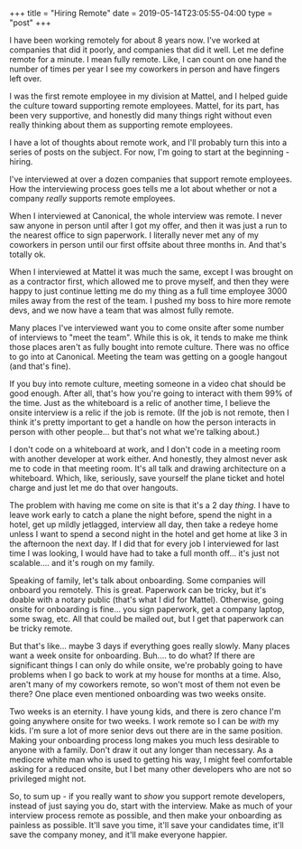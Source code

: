+++
title = "Hiring Remote"
date = 2019-05-14T23:05:55-04:00
type = "post"
+++

I have been working remotely for about 8 years now. I've worked at companies
that did it poorly, and companies that did it well. Let me define remote for a
minute. I mean fully remote. Like, I can count on one hand the number of times per
year I see my coworkers in person and have fingers left over.

I was the first remote employee in my division at Mattel, and I helped guide the
culture toward supporting remote employees. Mattel, for its part, has been very
supportive, and honestly did many things right without even really thinking about
them as supporting remote employees.

I have a lot of thoughts about remote work, and I'll probably turn this into a
series of posts on the subject.  For now, I'm going to start at the beginning -
hiring.

I've interviewed at over a dozen companies that support remote employees. How
the interviewing process goes tells me a lot about whether or not a company
*really* supports remote employees.
 
When I interviewed at Canonical, the whole interview was remote. I never saw
anyone in person until after I got my offer, and then it was just a run to the
nearest office to sign paperwork. I literally never met any of my coworkers in
person until our first offsite about three months in. And that's totally ok. 

When I interviewed at Mattel it was much the same, except I was brought on as a
contractor first, which allowed me to prove myself, and then they were happy to
just continue letting me do my thing as a full time employee 3000 miles away
from the rest of the team. I pushed my boss to hire more remote devs, and we now
have a team that was almost fully remote.

Many places I've interviewed want you to come onsite after some number of
interviews to "meet the team". While this is ok, it tends to make me think those
places aren't as fully bought into remote culture. There was no office to go
into at Canonical. Meeting the team was getting on a google hangout (and that's
fine).

If you buy into remote culture, meeting someone in a video chat should be good
enough. After all, that's how you're going to interact with them 99% of the
time. Just as the whiteboard is a relic of another time, I believe the onsite
interview is a relic if the job is remote. (If the job is not remote, then I
think it's pretty important to get a handle on how the person interacts in
person with other people... but that's not what we're talking about.) 

I don't code on a whiteboard at work, and I don't code in a meeting room with
another developer at work either. And honestly, they almost never ask me to code
in that meeting room. It's all talk and drawing architecture on a whiteboard.
Which, like, seriously, save yourself the plane ticket and hotel charge and just
let me do that over hangouts.

The problem with having me come on site is that it's a 2 day *thing*. I have to
leave work early to catch a plane the night before, spend the night in a hotel,
get up mildly jetlagged, interview all day, then take a redeye home unless I
want to spend a second night in the hotel and get home at like 3 in the
afternoon the next day.  If I did that for every job I interviewed for last time
I was looking, I would have had to take a full month off... it's just not
scalable.... and it's rough on my family.

Speaking of family, let's talk about onboarding. Some companies will onboard you
remotely. This is great. Paperwork can be tricky, but it's doable with a notary public
(that's what I did for Mattel). Otherwise, going onsite for onboarding is
fine... you sign paperwork, get a company laptop, some swag, etc.  All that
could be mailed out, but I get that paperwork can be tricky remote.

But that's like... maybe 3 days if everything goes really slowly. Many places
want a week onsite for onboarding. Buh.... to do what? If there are significant
things I can only do while onsite, we're probably going to have problems when I
go back to work at my house for months at a time. Also, aren't many of my
coworkers remote, so won't most of them not even be there? One place even
mentioned onboarding was two weeks onsite.

Two weeks is an eternity. I have young kids, and there is zero chance I'm going
anywhere onsite for two weeks. I work remote so I can be *with* my kids. I'm
sure a lot of more senior devs out there are in the same position. Making your
onboarding process long makes you much less desirable to anyone with a family.
Don't draw it out any longer than necessary. As a mediocre white man who is used
to getting his way, I might feel comfortable asking for a reduced onsite, but I
bet many other developers who are not so privileged might not.

So, to sum up - if you really want to *show* you support remote developers,
instead of just saying you do, start with the interview. Make as much of your
interview process remote as possible, and then make your onboarding as painless
as possible. It'll save you time, it'll save your candidates time, it'll save
the company money, and it'll make everyone happier.

